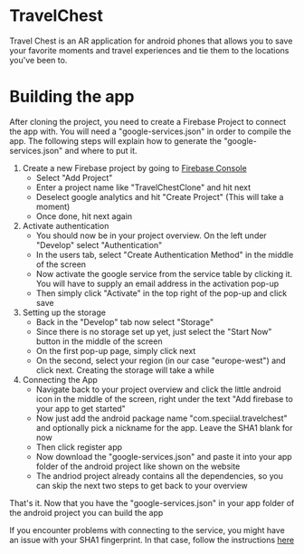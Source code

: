 # TravelChest

Travel Chest is an AR application for android phones that allows you to save your 
favorite moments and travel experiences and tie them to the locations you've been
to. 

# Building the app

After cloning the project, you need to create a Firebase Project to connect the app with.
You will need a "google-services.json" in order to compile the app. The following steps 
will explain how to generate the "google-services.json" and where to put it.

1. Create a new Firebase project by going to [Firebase Console](https://console.firebase.google.com)
	- Select "Add Project"
	- Enter a project name like "TravelChestClone" and hit next
	- Deselect google analytics and hit "Create Project" (This will take a moment)
	- Once done, hit next again
2. Activate authentication
	- You should now be in your project overview. On the left under "Develop" select "Authentication"
	- In the users tab, select "Create Authentication Method" in the middle of the screen
	- Now activate the google service from the service table by clicking it. You will have to supply an email address in the activation pop-up
	- Then simply click "Activate" in the top right of the pop-up and click save
3. Setting up the storage
	- Back in the "Develop" tab now select "Storage"
	- Since there is no storage set up yet, just select the "Start Now" button in the middle of the screen
	- On the first pop-up page, simply click next 
	- On the second, select your region (in our case "europe-west") and click next. Creating the storage will take a while
4. Connecting the App
	- Navigate back to your project overview and click the little android icon in the middle of the screen, right under the text "Add firebase to your app to get started"
	- Now just add the android package name "com.speciial.travelchest" and optionally pick a nickname for the app. Leave the SHA1 blank for now
	- Then click register app
	- Now download the "google-services.json" and paste it into your app folder of the android project like shown on the website
	- The andriod project already contains all the dependencies, so you can skip the next two steps to get back to your overview
	
That's it. Now that you have the "google-services.json" in your app folder of the android project 
you can build the app

If you encounter problems with connecting to the service, you might have an issue with your
SHA1 fingerprint. In that case, follow the instructions [here](https://stackoverflow.com/a/39144864/10235027)
